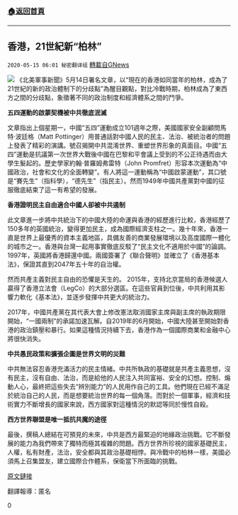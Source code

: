 ###  [:house:返回首頁](https://github.com/ourhimalayas/txt)
---

## 香港，21世紀新“柏林”
`2020-05-15 06:01 秘密翻译组` [轉載自GNews](https://gnews.org/zh-hant/203941/)

![](https://s3.amazonaws.com/gnews-media-offload/wp-content/uploads/2020/05/15055402/Picture-1-168.png)
《北美軍事新聞》5月14日署名文章，以“現在的香港如同當年的柏林，成為了21世紀的新的政治體制下的分歧點”為醒目觀點，對比冷戰時期，柏林成為了東西方之間的分歧點，象徵著不同的政治制度和經濟體系之間的鬥爭。

**五四運動的啟蒙契機被中共徹底泯滅**

文章指出上個星期一，中國“五四”運動成立101週年之際，美國國家安全副顧問馬特·波廷格（Matt Pottinger）用普通話對中國人民的民主、法治、被統治者的問題上發表了精彩的演講。號召揭開中共混淆世界、重塑世界形象的真面目。中國“五四”運動是抗議第一次世界大戰後中國在巴黎和平會議上受到的不公正待遇而由大學生髮起的。歷史學家約翰·普羅姆弗雷特（John Promfret）形容本次運動為“中國政治，社會和文化的全面轉變”。有人將這一運動稱為“中國啟蒙運動”，其口號是“賽先生”（指科學），“德先生”（指民主）。然而1949年中國共產黨對中國的征服徹底結束了這一有希望的發展。

**香港證明民主自由適合中國人卻被中共遏制**

此文章進一步將中共統治下的中國大陸的命運與香港的經歷進行比較，香港經歷了150多年的英國統治，變得更加民主，成為國際經濟支柱之一。幾十年來，香港一直是世界上最優秀的資本主義地區，具備友善的商業發展環境以及高度國際一體化的城市之一。香港與台灣一起用事實徹底反駁了“民主文化不適用於中國”的論調。 1997年，英國將香港歸還中國。兩國簽署了《聯合聲明》並確立了《香港基本法》，保證其直到2047年五十年的自治權。

然而共產主義對民主自由的恐懼是天生的。 2015年，支持北京當局的香港候選人贏得了香港立法會（LegCo）的大部分選區。在這些官員到位後，中共利用其影響力軟化《基本法》，並逐步發揮中共更大的統治力。

2017年，中國共產黨在其代表大會上修改憲法取消國家主席與副主席的執政期限開始，“一國兩制”的承諾加速瓦解。自2019年的6月開始，中國大陸甚至開始對香港的政治鎮壓和暴行。如果這種情況持續下去，香港作為一個國際商業和金融中心將很快消失。

**中共愚民政策和擴張企圖是世界文明的災難**

中共無法容忍香港充滿活力的民主情緒。中共所執政的基礎就是共產主義思想，沒有民主，沒有自由、法治，而是給他的人民注入共同富裕、安全的幻想。控制、煽動人心，最終把這些失去“辨別能力”的人民用作自己的工具。他們現在已經不滿足於統治自己的人民，而是想要統治世界的每一個角落。而對於一個軍事，經濟和技術實力不斷增長的國家來說，西方國家對這種情況的默認等同於慢性自殺。

**西方世界聯盟是唯一抵抗共魔的途徑**

最後，撰稿人總結在可預見的未來，中共是西方最緊迫的地緣政治挑戰。它不斷發展的能力為我們帶來了獨特而極其複雜的問題。西方世界所珍視的國家基礎民主，人權，私有財產，法治，安全都與其政治基礎相悖。與冷戰中的柏林一樣，美國必須馬上召集盟友，建立國際合作體系，保衛當下所面臨的挑戰。

[原文鏈接](https://americanmilitarynews.com/2020/05/michael-krull-hong-kong-is-the-new-berlin/)

翻譯報導：匿名

0
